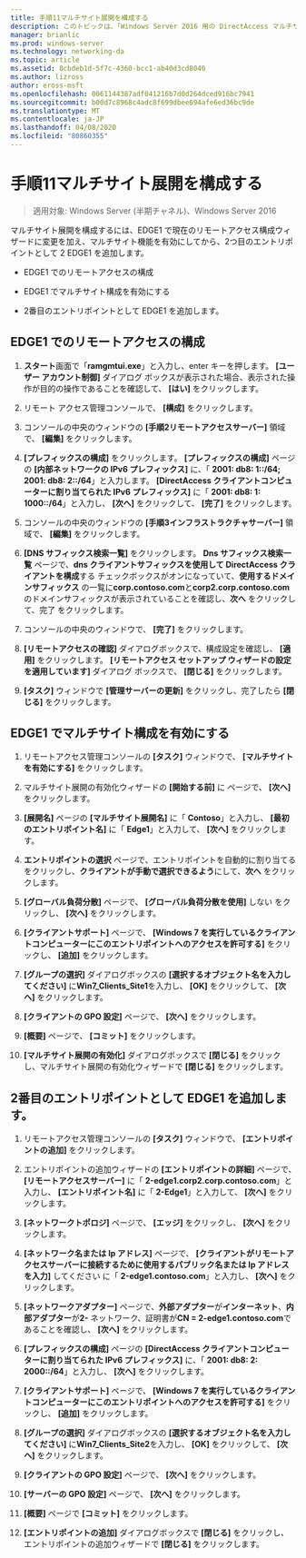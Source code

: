 ```yaml
---
title: 手順11マルチサイト展開を構成する
description: このトピックは、「Windows Server 2016 用の DirectAccess マルチサイト展開のテストラボガイド」の一部です。
manager: brianlic
ms.prod: windows-server
ms.technology: networking-da
ms.topic: article
ms.assetid: 8cbdeb1d-5f7c-4360-bcc1-ab40d3cd8040
ms.author: lizross
author: eross-msft
ms.openlocfilehash: 0061144387adf041216b7d0d264dced916bc7941
ms.sourcegitcommit: b00d7c8968c4adc8f699dbee694afe6ed36bc9de
ms.translationtype: MT
ms.contentlocale: ja-JP
ms.lasthandoff: 04/08/2020
ms.locfileid: "80860355"
---
```

# <a name="step-11-configure-the-multisite-deployment"></a>手順11マルチサイト展開を構成する

>適用対象: Windows Server (半期チャネル)、Windows Server 2016

マルチサイト展開を構成するには、EDGE1 で現在のリモートアクセス構成ウィザードに変更を加え、マルチサイト機能を有効にしてから、2つ目のエントリポイントとして 2 EDGE1 を追加します。  
  
- EDGE1 でのリモートアクセスの構成  
  
- EDGE1 でマルチサイト構成を有効にする  
  
- 2番目のエントリポイントとして EDGE1 を追加します。  
  
## <a name="configure-remote-access-on-edge1"></a><a name="configDA"></a>EDGE1 でのリモートアクセスの構成  
  
1.  **スタート**画面で「**ramgmtui.exe**」と入力し、enter キーを押します。 **[ユーザー アカウント制御]** ダイアログ ボックスが表示された場合、表示された操作が目的の操作であることを確認して、 **[はい]** をクリックします。  
  
2.  リモート アクセス管理コンソールで、 **[構成]** をクリックします。  
  
3.  コンソールの中央のウィンドウの **[手順2リモートアクセスサーバー]** 領域で、 **[編集]** をクリックします。  
  
4.  **[プレフィックスの構成]** をクリックします。 **[プレフィックスの構成]** ページの **[内部ネットワークの IPv6 プレフィックス]** に、「 **2001: db8: 1::/64; 2001: db8: 2::/64**」と入力します。 **[DirectAccess クライアントコンピューターに割り当てられた IPv6 プレフィックス]** に「 **2001: db8: 1: 1000::/64**」と入力し、 **[次へ]** をクリックして、 **[完了]** をクリックします。  
  
5.  コンソールの中央のウィンドウの **[手順3インフラストラクチャサーバー]** 領域で、 **[編集]** をクリックします。  
  
6.  **[DNS サフィックス検索一覧]** をクリックします。 **Dns サフィックス検索一覧** ページで、**dns クライアントサフィックスを使用して DirectAccess クライアントを構成**する チェックボックスがオンになっていて、**使用するドメインサフィックス** の一覧に**corp.contoso.com**と**corp2.corp.contoso.com**のドメインサフィックスが表示されていることを確認し、**次へ** をクリックして、完了 をクリックします。  
  
7.  コンソールの中央のウィンドウで、 **[完了]** をクリックします。  
  
8.  **[リモートアクセスの確認]** ダイアログボックスで、構成設定を確認し、 **[適用]** をクリックします。 **[リモートアクセス セットアップ ウィザードの設定を適用しています]** ダイアログ ボックスで、 **[閉じる]** をクリックします。  
  
9. **[タスク]** ウィンドウで **[管理サーバーの更新]** をクリックし、完了したら **[閉じる]** をクリックします。  
  
## <a name="enable-multisite-configuration-on-edge1"></a><a name="EnabledMultisite"></a>EDGE1 でマルチサイト構成を有効にする  
  
1.  リモートアクセス管理コンソールの **[タスク]** ウィンドウで、 **[マルチサイトを有効にする]** をクリックします。  
  
2.  マルチサイト展開の有効化ウィザードの **[開始する前]** に ページで、 **[次へ]** をクリックします。  
  
3.  **[展開名]** ページの **[マルチサイト展開名]** に「 **Contoso**」と入力し、 **[最初のエントリポイント名]** に「 **Edge1**」と入力して、 **[次へ]** をクリックします。  
  
4.  **エントリポイントの選択** ページで、エントリポイントを自動的に割り当てる をクリックし、**クライアントが手動で選択できるよう**にして、**次へ** をクリックします。  
  
5.  **[グローバル負荷分散]** ページで、 **[グローバル負荷分散を使用]** しない をクリックし、 **[次へ]** をクリックします。  
  
6.  **[クライアントサポート]** ページで、 **[Windows 7 を実行しているクライアントコンピューターにこのエントリポイントへのアクセスを許可する]** をクリックし、 **[追加]** をクリックします。  
  
7.  **[グループの選択]** ダイアログボックスの **[選択するオブジェクト名を入力してください]** に**Win7_Clients_Site1**を入力し、 **[OK]** をクリックして、 **[次へ]** をクリックします。  
  
8.  **[クライアントの GPO 設定]** ページで、 **[次へ]** をクリックします。  
  
9. **[概要]** ページで、 **[コミット]** をクリックします。  
  
10. **[マルチサイト展開の有効化]** ダイアログボックスで **[閉じる]** をクリックし、マルチサイト展開の有効化ウィザードで **[閉じる]** をクリックします。  
  
## <a name="add-2-edge1-as-a-second-entry-point"></a><a name="AddEP"></a>2番目のエントリポイントとして EDGE1 を追加します。  
  
1.  リモートアクセス管理コンソールの **[タスク]** ウィンドウで、 **[エントリポイントの追加]** をクリックします。  
  
2.  エントリポイントの追加ウィザードの **[エントリポイントの詳細]** ページで、 **[リモートアクセスサーバー]** に「 **2-edge1.corp2.corp.contoso.com**」と入力し、 **[エントリポイント名]** に「 **2-Edge1**」と入力して、 **[次へ]** をクリックします。  
  
3.  **[ネットワークトポロジ]** ページで、 **[エッジ]** をクリックし、 **[次へ]** をクリックします。  
  
4.  **[ネットワーク名または Ip アドレス]** ページで、 **[クライアントがリモートアクセスサーバーに接続するために使用するパブリック名または Ip アドレスを入力]** してください に「 **2-edge1.contoso.com**」と入力し、 **[次へ]** をクリックします。  
  
5.  **[ネットワークアダプター]** ページで、**外部アダプター**が**インターネット**、**内部アダプター**が**2-** ネットワーク、証明書が**CN = 2-edge1.contoso.com**であることを確認し、 **[次へ]** をクリックします。  
  
6.  **[プレフィックスの構成]** ページの **[DirectAccess クライアントコンピューターに割り当てられた IPv6 プレフィックス]** に、「 **2001: db8: 2: 2000::/64**」と入力し、 **[次へ]** をクリックします。  
  
7.  **[クライアントサポート]** ページで、 **[Windows 7 を実行しているクライアントコンピューターにこのエントリポイントへのアクセスを許可する]** をクリックし、 **[追加]** をクリックします。  
  
8.  **[グループの選択]** ダイアログボックスの **[選択するオブジェクト名を入力してください]** に**Win7_Clients_Site2**を入力し、 **[OK]** をクリックして、 **[次へ]** をクリックします。  
  
9. **[クライアントの GPO 設定]** ページで、 **[次へ]** をクリックします。  
  
10. **[サーバーの GPO 設定]** ページで、 **[次へ]** をクリックします。  
  
11. **[概要]** ページで **[コミット]** をクリックします。  
  
12. **[エントリポイントの追加]** ダイアログボックスで **[閉じる]** をクリックし、エントリポイントの追加ウィザードで **[閉じる]** をクリックします。  
  



